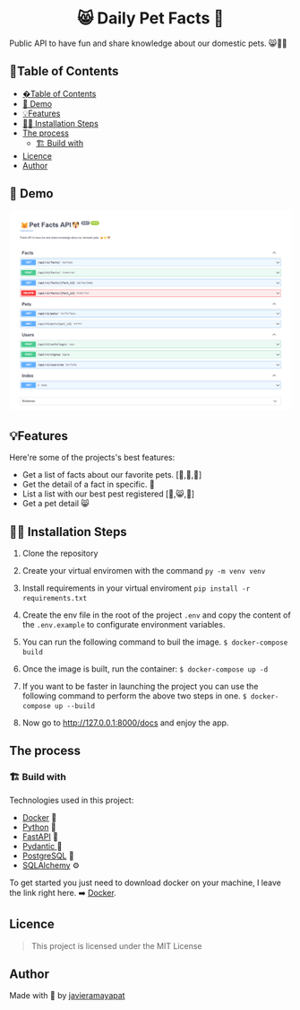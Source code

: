 <h1 align="center" id="title">😸 Daily Pet Facts 🐶</h1>

Public API to have fun and share knowledge about our domestic pets. 😸🐤🐶

## 📑Table of Contents
- [�Table of Contents](#table-of-contents)
- [🚀 Demo](#-demo)
- [💡Features](#features)
- [🧑‍💻 Installation Steps](#-installation-steps)
- [The process](#the-process)
  - [🏗️ Build with](#️-build-with)
- [Licence](#licence)
- [Author](#author)

## 🚀 Demo
![Daily Pet Facts](docs/images/pet-facts-api-documentation.png)

## 💡Features
Here're some of the projects's best features:
- Get a list of facts about our favorite pets. [🐥,🐥,🐥]
- Get the detail of a fact in specific. 🐥
- List a list with our best pest registered [🐤,😸,🐶]
- Get a pet detail 😸

## 🧑‍💻 Installation Steps
1. Clone the repository
2. Create your virtual enviromen with the command `py -m venv venv`
3. Install requirements in your virtual enviroment `pip install -r requirements.txt`
4. Create the env file in the root of the project `.env` and copy the content of the `.env.example` to configurate environment variables.

5. You can run the following command to buil the image. `$ docker-compose build`

6. Once the image is built, run the container: `$ docker-compose up -d`

7. If you want to be faster in launching the project you can use the following command to perform the above two steps in one. `$ docker-compose up --build`
8. Now go to http://127.0.0.1:8000/docs and enjoy the app.
##  The process
### 🏗️ Build with
Technologies used in this project:

- [Docker](https://www.docker.com/) 🐋
- [Python](https://www.python.org/) 🐍
- [FastAPI](https://fastapi.tiangolo.com/) 🚀
- [Pydantic ](https://pydantic-docs.helpmanual.io/) 💯
- [PostgreSQL](https://www.postgresql.org/) 🐘
- [SQLAlchemy](https://www.sqlalchemy.org/) ⚙️

To get started you just need to download docker on your machine, I leave the link right here. ➡️ [Docker](https://www.docker.com/get-started "Docker").


## Licence
> This project is licensed under the MIT License

## Author
Made with 💙 by [javieramayapat](https://www.linkedin.com/in/javieramayapat/)